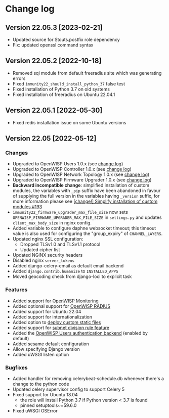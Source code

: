 # Change log

## Version 22.05.3 [2023-02-21]

- Updated source for Stouts.postfix role dependency
- Fix: updated openssl command syntax

## Version 22.05.2 [2022-10-18]

- Removed sql module from default freeradius site which was generating errors
- Fixed ``immunity22_should_install_python_37`` false test
- Fixed installation of Python 3.7 on old systems
- Fixed installation of freeradius on Ubuntu 22.04.1

## Version 22.05.1 [2022-05-30]

- Fixed redis installation issue on some Ubuntu versions

## Version 22.05 [2022-05-12]

### Changes

- Upgraded to OpenWISP Users 1.0.x (see [change log](https://github.com/openwisp/openwisp-users/releases/tag/1.0.0))
- Upgraded to OpenWISP Controller 1.0.x (see [change log](https://github.com/openwisp/openwisp-controller/releases/tag/1.0.0))
- Upgraded to OpenWISP Network Topology 1.0.x (see [change log](https://github.com/openwisp/openwisp-network-topology/releases/tag/1.0.0))
- Upgraded to OpenWISP Firmware Upgrader 1.0.x (see [change log](https://github.com/openwisp/openwisp-firmware-upgrader/releases/tag/1.0.0))
- **Backward incompatible change**: simplified installation of
  custom modules, the variables with `_pip` suffix have been abandoned
  in favour of supplying the full version in the variables having
  `_version` suffix, for more information please see [[change!] Simplify installation of custom modules #193](https://github.com/openwisp/ansible-immunity22/commit/3c651a0179ecd7881cd6f388ee4a7d0a8c5a7689)
- `immunity22_firmware_upgrader_max_file_size` now sets
  `OPENWISP_FIRMWARE_UPGRADER_MAX_FILE_SIZE` in `settings.py` and
  updates `client_max_body_size` in nginx config.
- Added variable to configure daphne websocket timeout;
  this timeout value is also used for configuring the "group_expiry"
  of `CHANNEL_LAYERS`.
- Updated nginx SSL configuration:
  - Dropped TLSv1.0 and TLSv1.1 protocol
  - Updated cipher list
- Updated NGINX security headers
- Disabled nginx `server_tokens`
- Added django-celery-email as default email backend
- Added `django.contrib.humanize` to `INSTALLED_APPS`
- Moved geocoding check from django-loci to explicit task

### Features

- Added support for [OpenWISP Monitoring](https://openwisp.io/docs/user/monitoring.html)
- Added optional support for [OpenWISP RADIUS](https://openwisp.io/docs/user/radius.html)
- Added support for Ubuntu 22.04
- Added support for internationalization
- Added option to [deploy custom static files](https://github.com/openwisp/ansible-immunity22#deploying-custom-static-content)
- Added support for [subnet division rule feature](https://openwisp.io/docs/user/subnet-division-rules.html)
- Added the [OpenWISP Users authentication backend](https://github.com/openwisp/openwisp-users#authentication-backend) (enabled by default)
- Added sesame default configuration
- Allow specifying Django version
- Added uWSGI listen option

### Bugfixes

- Added handler for removing celerybeat-schedule.db whenever
  there's a change to the python code
- Updated celery supervisor config to support Celery 5
- Fixed support for Ubuntu 18.04
  - the role will install Python 3.7 if Python version < 3.7 is found
  - pinned setuptools~=59.6.0
- Fixed uWSGI OSError
